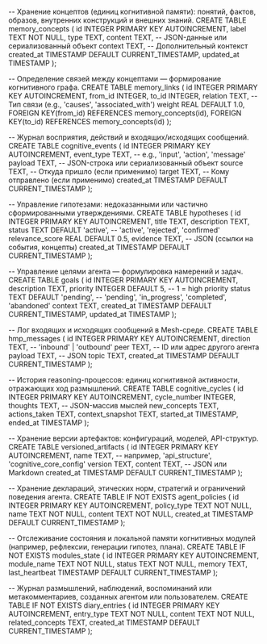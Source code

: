 -- Хранение концептов (единиц когнитивной памяти): понятий, фактов, образов, внутренних конструкций и внешних знаний.
CREATE TABLE memory_concepts (
    id INTEGER PRIMARY KEY AUTOINCREMENT,
    label TEXT NOT NULL,
    type TEXT,
    content TEXT,               -- JSON-данные или сериализованный объект
    context TEXT,               -- Дополнительный контекст
    created_at TIMESTAMP DEFAULT CURRENT_TIMESTAMP,
    updated_at TIMESTAMP
);

-- Определение связей между концептами — формирование когнитивного графа.
CREATE TABLE memory_links (
    id INTEGER PRIMARY KEY AUTOINCREMENT,
    from_id INTEGER,
    to_id INTEGER,
    relation TEXT,              -- Тип связи (e.g., 'causes', 'associated_with')
    weight REAL DEFAULT 1.0,
    FOREIGN KEY(from_id) REFERENCES memory_concepts(id),
    FOREIGN KEY(to_id) REFERENCES memory_concepts(id)
);

-- Журнал восприятия, действий и входящих/исходящих сообщений.
CREATE TABLE cognitive_events (
    id INTEGER PRIMARY KEY AUTOINCREMENT,
    event_type TEXT,            -- e.g., 'input', 'action', 'message'
    payload TEXT,               -- JSON-строка или сериализованный объект
    source TEXT,                -- Откуда пришло (если применимо)
    target TEXT,                -- Кому отправлено (если применимо)
    created_at TIMESTAMP DEFAULT CURRENT_TIMESTAMP
);

-- Управление гипотезами: недоказанными или частично сформированными утверждениями.
CREATE TABLE hypotheses (
    id INTEGER PRIMARY KEY AUTOINCREMENT,
    title TEXT,
    description TEXT,
    status TEXT DEFAULT 'active',  -- 'active', 'rejected', 'confirmed'
    relevance_score REAL DEFAULT 0.5,
    evidence TEXT,                 -- JSON (ссылки на события, концепты)
    created_at TIMESTAMP DEFAULT CURRENT_TIMESTAMP
);

-- Управление целями агента — формулировка намерений и задач.
CREATE TABLE goals (
    id INTEGER PRIMARY KEY AUTOINCREMENT,
    description TEXT,
    priority INTEGER DEFAULT 5,        -- 1 = high priority
    status TEXT DEFAULT 'pending',     -- 'pending', 'in_progress', 'completed', 'abandoned'
    context TEXT,
    created_at TIMESTAMP DEFAULT CURRENT_TIMESTAMP,
    updated_at TIMESTAMP
);

-- Лог входящих и исходящих сообщений в Mesh-среде.
CREATE TABLE hmp_messages (
    id INTEGER PRIMARY KEY AUTOINCREMENT,
    direction TEXT,                    -- 'inbound' | 'outbound'
    peer TEXT,                         -- ID или адрес другого агента
    payload TEXT,                      -- JSON
    topic TEXT,
    created_at TIMESTAMP DEFAULT CURRENT_TIMESTAMP
);

-- История reasoning-процессов: единиц когнитивной активности, отражающих ход размышлений.
CREATE TABLE cognitive_cycles (
    id INTEGER PRIMARY KEY AUTOINCREMENT,
    cycle_number INTEGER,
    thoughts TEXT,                     -- JSON-массив мыслей
    new_concepts TEXT,
    actions_taken TEXT,
    context_snapshot TEXT,
    started_at TIMESTAMP,
    ended_at TIMESTAMP
);

-- Хранение версии артефактов: конфигураций, моделей, API-структур.
CREATE TABLE versioned_artifacts (
    id INTEGER PRIMARY KEY AUTOINCREMENT,
    name TEXT,                         -- например, 'api_structure', 'cognitive_core_config'
    version TEXT,
    content TEXT,                      -- JSON или Markdown
    created_at TIMESTAMP DEFAULT CURRENT_TIMESTAMP
);

-- Хранение деклараций, этических норм, стратегий и ограничений поведения агента.
CREATE TABLE IF NOT EXISTS agent_policies (
    id INTEGER PRIMARY KEY AUTOINCREMENT,
    policy_type TEXT NOT NULL,
    name TEXT NOT NULL,
    content TEXT NOT NULL,
    created_at TIMESTAMP DEFAULT CURRENT_TIMESTAMP
);

-- Отслеживание состояния и локальной памяти когнитивных модулей (например, рефлексии, генерации гипотез, плана).
CREATE TABLE IF NOT EXISTS modules_state (
    id INTEGER PRIMARY KEY AUTOINCREMENT,
    module_name TEXT NOT NULL,
    status TEXT NOT NULL,
    memory TEXT,
    last_heartbeat TIMESTAMP DEFAULT CURRENT_TIMESTAMP
);

-- Журнал размышлений, наблюдений, воспоминаний или метакомментариев, созданных агентом или пользователем.
CREATE TABLE IF NOT EXISTS diary_entries (
    id INTEGER PRIMARY KEY AUTOINCREMENT,
    entry_type TEXT NOT NULL,
    content TEXT NOT NULL,
    related_concepts TEXT,
    created_at TIMESTAMP DEFAULT CURRENT_TIMESTAMP
);
